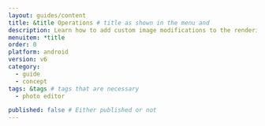 ```yaml
---
layout: guides/content
title: &title Operations # title as shown in the menu and 
description: Learn how to add custom image modifications to the rendering process of the PhotoEditor SDK for Android by extending the operation class.
menuitem: *title
order: 0
platform: android
version: v6
category: 
  - guide
  - concept
tags: &tags # tags that are necessary
  - photo editor 

published: false # Either published or not 
---
```

